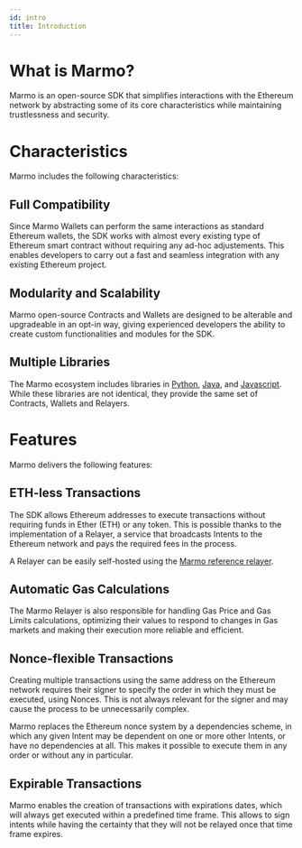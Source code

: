```yaml
---
id: intro
title: Introduction
---
```


# What is Marmo?

Marmo is an open-source SDK that simplifies interactions with the Ethereum network by abstracting some of its core characteristics while maintaining trustlessness and security.

# Characteristics

Marmo includes the following characteristics:

## Full Compatibility

Since Marmo Wallets can perform the same interactions as standard Ethereum wallets, the SDK works with almost every existing type of Ethereum smart contract without requiring any ad-hoc adjustements. This enables developers to carry out a fast and seamless integration with any existing Ethereum project.

## Modularity and Scalability

Marmo open-source Contracts and Wallets are designed to be alterable and upgradeable in an opt-in way, giving experienced developers the ability to create custom functionalities and modules for the SDK.

## Multiple Libraries

The Marmo ecosystem includes libraries in [Python](https://github.com/ripio/marmopy-sdk), [Java](https://github.com/ripio/marmoj-sdk), and [Javascript](https://github.com/ripio/marmojs-sdk). While these libraries are not identical, they provide the same set of Contracts, Wallets and Relayers.

# Features

Marmo delivers the following features:

## ETH-less Transactions

The SDK allows Ethereum addresses to execute transactions without requiring funds in Ether (ETH) or any token. This is possible thanks to the implementation of a Relayer, a service that broadcasts Intents to the Ethereum network and pays the required fees in the process.

A Relayer can be easily self-hosted using the [Marmo reference relayer](#).

## Automatic Gas Calculations

The Marmo Relayer is also responsible for handling Gas Price and Gas Limits calculations, optimizing their values to respond to changes in Gas markets and making their execution more reliable and efficient.

## Nonce-flexible Transactions

Creating multiple transactions using the same address on the Ethereum network requires their signer to specify the order in which they must be executed, using Nonces. This is not always relevant for the signer and may cause the process to be unnecessarily complex.

Marmo replaces the Ethereum nonce system by a dependencies scheme, in which any given Intent may be dependent on one or more other Intents, or have no dependencies at all. This makes it possible to execute them in any order or without any in particular.

## Expirable Transactions

Marmo enables the creation of transactions with expirations dates, which will always get executed within a predefined time frame. This allows to sign intents while having the certainty that they will not be relayed once that time frame expires.
